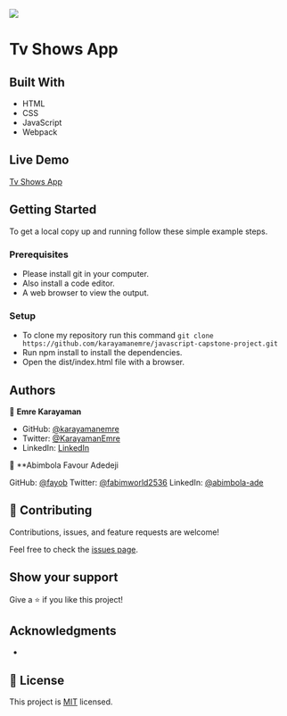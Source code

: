 ![](https://img.shields.io/badge/Microverse-blueviolet)

# Tv Shows App

> 

## Built With

- HTML
- CSS
- JavaScript
- Webpack

## Live Demo

[Tv Shows App](https://karayamanemre.github.io/javascript-capstone-project/dist/)

## Getting Started

To get a local copy up and running follow these simple example steps.

### Prerequisites

   - Please install git in your computer.
   - Also install a code editor.
   - A web browser to view the output.

### Setup

   - To clone my repository run this command `git clone https://github.com/karayamanemre/javascript-capstone-project.git` 
   - Run npm install to install the dependencies.
   - Open the dist/index.html file with a browser.

## Authors

👤 **Emre Karayaman**

- GitHub: [@karayamanemre](https://github.com/karayamanemre)
- Twitter: [@KarayamanEmre](https://twitter.com/KarayamanEmre)
- LinkedIn: [LinkedIn](https://www.linkedin.com/in/emre-karayaman-a7b45b243/)

👤 **Abimbola Favour Adedeji

GitHub: [@fayob](https://github.com/fayob)
Twitter: [@fabimworld2536](https://twitter.com/Fabimworld2536)
LinkedIn: [@abimbola-ade](https://www.linkedin.com/in/abimbola-ade)

## 🤝 Contributing

Contributions, issues, and feature requests are welcome!

Feel free to check the [issues page](../../issues/).

## Show your support

Give a ⭐️ if you like this project!

## Acknowledgments

- 

## 📝 License

This project is [MIT](./LICENSE.md) licensed.

